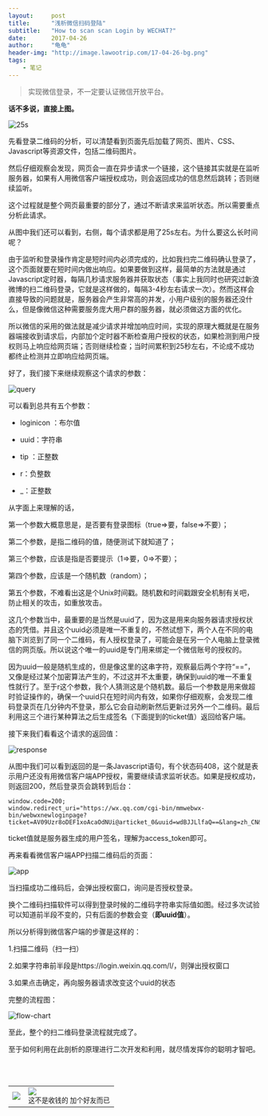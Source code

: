 ```yaml
---
layout:     post
title:      "浅析微信扫码登陆"
subtitle:   "How to scan scan Login by WECHAT?"
date:       2017-04-26
author:     "龟龟"
header-img: "http://image.lawootrip.com/17-04-26-bg.png"
tags:
    - 笔记
---
```


>实现微信登录，不一定要认证微信开放平台。


**话不多说，直接上图。**

![25s](http://image.lawootrip.com/25s.png)

先看登录二维码的分析，可以清楚看到页面先后加载了网页、图片、CSS、Javascript等资源文件，包括二维码图片。

然后仔细观察会发现，网页会一直在异步请求一个链接，这个链接其实就是在监听服务器，如果有人用微信客户端授权成功，则会返回成功的信息然后跳转；否则继续监听。

这个过程就是整个网页最重要的部分了，通过不断请求来监听状态。所以需要重点分析此请求。

从图中我们还可以看到，右侧，每个请求都是用了25s左右。为什么要这么长时间呢？

由于监听和登录操作肯定是短时间内必须完成的，比如我扫完二维码确认登录了，这个页面就要在短时间内做出响应。如果要做到这样，最简单的方法就是通过Javascript定时器，每隔几秒请求服务器并获取状态（事实上我同时也研究过新浪微博的扫二维码登录，它就是这样做的，每隔3-4秒左右请求一次）。然而这样会直接导致的问题就是，服务器会产生非常高的并发，小用户级别的服务器还没什么，但是像微信这种需要服务庞大用户群的服务器，就必须做这方面的优化。

所以微信的采用的做法就是减少请求并增加响应时间，实现的原理大概就是在服务器端接收到请求后，内部加个定时器不断检查用户授权的状态，如果检测到用户授权则马上响应给网页端；否则继续检查；当时间累积到25秒左右，不论成不成功都终止检测并立即响应给网页端。

 

好了，我们接下来继续观察这个请求的参数：

![query](http://image.lawootrip.com/17-04-26-query.png)

可以看到总共有五个参数：

* loginicon ：布尔值

* uuid：字符串

* tip ：正整数

* r：负整数

* _：正整数

从字面上来理解的话，

第一个参数大概意思是，是否要有登录图标（true=>要，false=>不要）；

第二个参数，是指二维码的值，随便测试下就知道了；

第三个参数，应该是指是否要提示（1=>要，0=>不要）；

第四个参数，应该是一个随机数（random）；

第五个参数，不难看出这是个Unix时间戳。随机数和时间戳跟安全机制有关吧，防止相关的攻击，如重放攻击。

这几个参数当中，最重要的是当然是uuid了，因为这是用来向服务器请求授权状态的凭借。并且这个uuid必须是唯一不重复的，不然试想下，两个人在不同的电脑下浏览到了同一个二维码，有人授权登录了，可能会是在另一个人电脑上登录微信的网页版。所以说这个唯一的uuid是专门用来绑定一个微信账号的授权的。

因为uuid一般是随机生成的，但是像这里的这串字符，观察最后两个字符“==”，又像是经过某个加密算法产生的，不过这并不太重要，确保到uuid的唯一不重复性就行了。至于r这个参数，我个人猜测这是个随机数。最后一个参数是用来做超时验证操作的，确保一个uuid只在短时间内有效，如果你仔细观察，会发现二维码登录页在几分钟内不登录，那么它会自动刷新然后更新过另外一个二维码。最后利用这三个进行某种算法之后生成签名（下面提到的ticket值）返回给客户端。

接下来我们看看这个请求的返回值：

 ![response](http://image.lawootrip.com/17-04-26-response.png)

从图中我们可以看到返回的是一条Javascript语句，有个状态码408，这个就是表示用户还没有用微信客户端APP授权，需要继续请求监听状态。如果是授权成功，则返回200，然后登录页会跳转到后台：

    window.code=200;
    window.redirect_uri="https://wx.qq.com/cgi-bin/mmwebwx-bin/webwxnewloginpage?ticket=AV09Uzr8oDEF1xoAcaOdNUi@articket_0&uuid=wdBJJLlfaQ==&lang=zh_CN&scan=1431123223";

ticket值就是服务器生成的用户签名，理解为access_token即可。

再来看看微信客户端APP扫描二维码后的页面：

![app](http://image.lawootrip.com/17-04-26-app.PNG)

当扫描成功二维码后，会弹出授权窗口，询问是否授权登录。

换个二维码扫描软件可以得到登录时候的二维码字符串实际值如图。经过多次试验可以知道前半段不变的，只有后面的参数会变（**即uuid值**）。

所以分析得到微信客户端的步骤是这样的：

1.扫描二维码（扫一扫）

2.如果字符串前半段是https://login.weixin.qq.com/l/，则弹出授权窗口

3.如果点击确定，再向服务器请求改变这个uuid的状态

完整的流程图：

![flow-chart](http://image.lawootrip.com/17-04-26-flow-chart.jpg)

至此，整个的扫二维码登录流程就完成了。

至于如何利用在此剖析的原理进行二次开发和利用，就尽情发挥你的聪明才智吧。


<br /> 
<br />
<table>
<tr>
<td>
<img src="http://image.lawootrip.com/0%20%2837%29.gif"> </td>
<td>
<img src="http://image.lawootrip.com/1490924677.png"><div><small class="img-hint">这不是收钱的  加个好友而已</small></div></td>
</tr>
</table>













